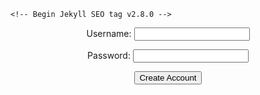 <html lang="en-US">
  <head>
    <meta charset="utf-8">
    <meta http-equiv="X-UA-Compatible" content="IE=edge">

    <!-- Begin Jekyll SEO tag v2.8.0 -->
<title>Sassy Swifties - The Official Del Norte Taylor Swift Fan Club | A community with love and support for Taylor Swift</title>
<meta name="generator" content="Jekyll v3.9.2" />
<meta property="og:title" content="Sassy Swifties - The Official Del Norte Taylor Swift Fan Club" />
<meta property="og:locale" content="en_US" />
<meta name="description" content="A community with love and support for Taylor Swift" />
<meta property="og:description" content="A community with love and support for Taylor Swift" />
<link rel="canonical" href="http://localhost:4000/login.html" />
<meta property="og:url" content="http://localhost:4000/login.html" />
<meta property="og:site_name" content="Sassy Swifties - The Official Del Norte Taylor Swift Fan Club" />
<meta property="og:type" content="website" />
<meta name="twitter:card" content="summary" />
<meta property="twitter:title" content="Sassy Swifties - The Official Del Norte Taylor Swift Fan Club" />
<script type="application/ld+json">
{"@context":"https://schema.org","@type":"WebPage","description":"A community with love and support for Taylor Swift","headline":"Sassy Swifties - The Official Del Norte Taylor Swift Fan Club","url":"http://localhost:4000/login.html"}</script>
<!-- End Jekyll SEO tag -->

<link rel="stylesheet" href="/assets/css/style.css?v=b1dc66176689dcb290cf9d2d0cd46b8ab1096a5e">
<script src="https://code.jquery.com/jquery-1.12.4.min.js" integrity="sha256-ZosEbRLbNQzLpnKIkEdrPv7lOy9C27hHQ+Xp8a4MxAQ=" crossorigin="anonymous"></script>
<script src="/assets/js/respond.js"></script>
<!--[if lt IE 9]>
<script src="//html5shiv.googlecode.com/svn/trunk/html5.js"></script>
<![endif]-->
<!--[if lt IE 8]>
<link rel="stylesheet" href="/assets/css/ie.css">
<![endif]-->
<meta name="viewport" content="width=device-width, initial-scale=1, user-scalable=no">
<!-- start custom head snippets, customize with your own _includes/head-custom.html file -->

<!-- Setup theme-color -->
<!-- start theme color meta headers -->
<meta name="theme-color" content="#353535">
<meta name="msapplication-navbutton-color" content="#353535">
<meta name="apple-mobile-web-app-status-bar-style" content="black-translucent">
<!-- end theme color meta headers -->

  </head>
  <body> 
    <div class="wrapper">
    </div>

<body>
<form action="javascript:signup_user()">
    <center>
    <p><label>
        Username:
        <input type="text" name="username" id="username" required>
    </label></p>
    <p><label>
        Password:
        <input type="password" name="password" id="password" required>
    </label></p>
    <p><button>Create Account</button></p>
    <p id="message"></p>
    </center>
</form>

<script>

    function signup_user(){

        // URL for deployment
        // var url = "https://localhost:8036"
        // Comment out next line for local testing
        url = "https://taylorswifties.duckdns.org"
        // Authenticate endpoint
        const signup_url = url + '/api/users/';

        // Set body to include login data
        const body = {
            username: document.getElementById("username").value,
            password: document.getElementById("password").value
        };

        // Set Headers to support cross origin
        const requestOptions = {
            method: 'POST',
            mode: 'cors', // no-cors, *cors, same-origin
            cache: 'no-cache', // *default, no-cache, reload, force-cache, only-if-cached
            // credentials: 'include', // include, *same-origin, omit
            body: JSON.stringify(body),
            headers: {
                "content-type": "application/json",
            },
        };

//        document.getElementById("message").innerHTML ="jsjsjs";

        // Fetch JWT
        fetch(signup_url, requestOptions)
        .then(response => {
            // trap error response from Web API
            if (response.status !== 200) {
                const message = 'Account creation error: ' + response.status + " " + response.statusText;
                document.getElementById("message").innerHTML = message;
                localStorage.removeItem("username");
                return;
            }
            // Valid response will contain json data

            response.json().then(data => {
                const message = 'Account creation success: ' + document.getElementById("username").value;
                document.getElementById("message").innerHTML = message;
                localStorage.setItem("username", data.username);
                localStorage.setItem("password", data.password)
            })
        })
    }


</script>

